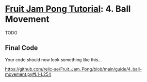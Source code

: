 # [Fruit Jam Pong Tutorial](.#sections): 4. Ball Movement

TODO

## Final Code

Your code should now look something like this...

https://github.com/relic-se/Fruit_Jam_Pong/blob/main/guide/4_ball-movement.py#L1-L254
